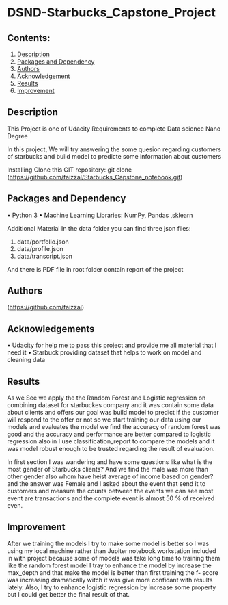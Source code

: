 # DSND-Starbucks_Capstone_Project
 
## Contents:

1. [Description](#description)
2. [Packages and Dependency](#Packages) 
3. [Authors](#authors) 
4. [Acknowledgement](#acknowledgements)  
5. [Results](#results) 
6. [Improvement](#improvement)


<a name="descripton"></a>
## Description 
This Project is one of Udacity Requirements to complete Data science Nano Degree 

In this project, We will try answering the some quesion regarding customers of starbucks and build model to predicte some information about customers

Installing
Clone this GIT repository:
git clone 
(https://github.com/faizzal/Starbucks_Capstone_notebook.git)

<a name="Packages"></a> 
## Packages and Dependency 
•	Python 3 
•	Machine Learning Libraries: NumPy, Pandas ,sklearn   
 
Additional Material
In the data folder you can find three json files:
1.	data/portfolio.json 
2.	data/profile.json
3. data/transcript.json

And there is PDF file in root folder contain report of the project
<a name="Authors"></a> 
## Authors 
(https://github.com/faizzal)
 
<a name="acknowledgements"></a> 
## Acknowledgements

•	Udacity for help me to pass this project and provide me all material that I need it 
•	Starbuck  providing dataset that helps to work on model and cleaning data

## Results
As we See we apply the the Random Forest and Logistic regression on combining dataset for starbuckes company and it was contain some data about clients and offers our goal was build model to predict if the customer will respond to the offer or not so we start training our data using our models and evaluates the model we find the accuracy of random forest was good and the accuracy and performance are  better compared to logistic regression also in I use classification_report to compare the models and it was model robust enough to be trusted regarding the result of evaluation.

In first section I was wandering and have some questions like what is the most gender of Starbucks clients? And we find the male was more than other gender also whom have heist average of income based on gender? and the answer was Female  and I asked about the event that send it to customers and measure the counts between the events we can see most event are transactions and the complete event is almost 50 % of   received even.

## Improvement
After we training the models I try to make some model is better so I was using my local machine rather than Jupiter notebook workstation included in with project  because some of models was take long time to training them like the random forest model I tray to enhance the model by increase the  max_depth and that make the model is better than first training the f- score was increasing dramatically witch it was give more confidant with results lately. Also, I try to enhance logistic regression by increase some property but I could get better the final result of that.



